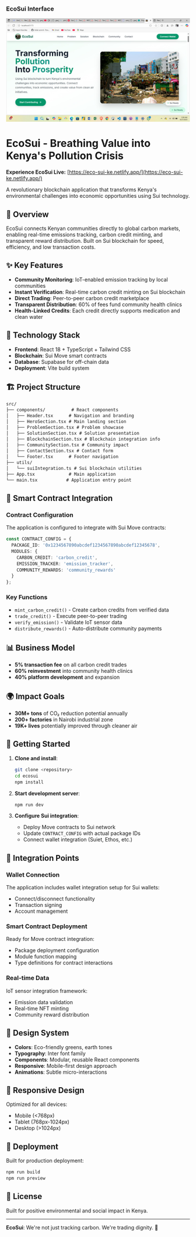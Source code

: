 ### EcoSui Interface
![EcoSui Application](https://github.com/Talent-Index/EcoSui/raw/main/WhatsApp%20Image%202025-09-27%20at%2003.38.46_7e7a8274.jpg)

# EcoSui - Breathing Value into Kenya's Pollution Crisis

**Experience EcoSui Live:** [https://eco-sui-ke.netlify.app/](https://eco-sui-ke.netlify.app/)

A revolutionary blockchain application that transforms Kenya's environmental challenges into economic opportunities using Sui technology.

## 🌱 Overview

EcoSui connects Kenyan communities directly to global carbon markets, enabling real-time emissions tracking, carbon credit minting, and transparent reward distribution. Built on Sui blockchain for speed, efficiency, and low transaction costs.

## ✨ Key Features

- **Community Monitoring**: IoT-enabled emission tracking by local communities
- **Instant Verification**: Real-time carbon credit minting on Sui blockchain
- **Direct Trading**: Peer-to-peer carbon credit marketplace
- **Transparent Distribution**: 60% of fees fund community health clinics
- **Health-Linked Credits**: Each credit directly supports medication and clean water

## 🚀 Technology Stack

- **Frontend**: React 18 + TypeScript + Tailwind CSS
- **Blockchain**: Sui Move smart contracts
- **Database**: Supabase for off-chain data
- **Deployment**: Vite build system

## 🏗️ Project Structure

```
src/
├── components/          # React components
│   ├── Header.tsx      # Navigation and branding
│   ├── HeroSection.tsx # Main landing section
│   ├── ProblemSection.tsx # Problem showcase
│   ├── SolutionSection.tsx # Solution presentation
│   ├── BlockchainSection.tsx # Blockchain integration info
│   ├── CommunitySection.tsx # Community impact
│   ├── ContactSection.tsx # Contact form
│   └── Footer.tsx      # Footer navigation
├── utils/
│   └── suiIntegration.ts # Sui blockchain utilities
├── App.tsx             # Main application
└── main.tsx           # Application entry point
```

## 🔧 Smart Contract Integration

### Contract Configuration

The application is configured to integrate with Sui Move contracts:

```typescript
const CONTRACT_CONFIG = {
  PACKAGE_ID: '0x1234567890abcdef1234567890abcdef12345678',
  MODULES: {
    CARBON_CREDIT: 'carbon_credit',
    EMISSION_TRACKER: 'emission_tracker',
    COMMUNITY_REWARDS: 'community_rewards'
  }
};
```

### Key Functions

- `mint_carbon_credit()` - Create carbon credits from verified data
- `trade_credit()` - Execute peer-to-peer trading
- `verify_emission()` - Validate IoT sensor data
- `distribute_rewards()` - Auto-distribute community payments

## 📊 Business Model

- **5% transaction fee** on all carbon credit trades
- **60% reinvestment** into community health clinics
- **40% platform development** and expansion

## 🌍 Impact Goals

- **30M+ tons** of CO₂ reduction potential annually
- **200+ factories** in Nairobi industrial zone
- **19K+ lives** potentially improved through cleaner air

## 🚀 Getting Started

1. **Clone and install**:
   ```bash
   git clone <repository>
   cd ecosui
   npm install
   ```

2. **Start development server**:
   ```bash
   npm run dev
   ```

3. **Configure Sui integration**:
   - Deploy Move contracts to Sui network
   - Update `CONTRACT_CONFIG` with actual package IDs
   - Connect wallet integration (Suiet, Ethos, etc.)

## 🔗 Integration Points

### Wallet Connection
The application includes wallet integration setup for Sui wallets:
- Connect/disconnect functionality
- Transaction signing
- Account management

### Smart Contract Deployment
Ready for Move contract integration:
- Package deployment configuration
- Module function mapping
- Type definitions for contract interactions

### Real-time Data
IoT sensor integration framework:
- Emission data validation
- Real-time NFT minting
- Community reward distribution

## 🎨 Design System

- **Colors**: Eco-friendly greens, earth tones
- **Typography**: Inter font family
- **Components**: Modular, reusable React components
- **Responsive**: Mobile-first design approach
- **Animations**: Subtle micro-interactions

## 📱 Responsive Design

Optimized for all devices:
- Mobile (<768px)
- Tablet (768px-1024px)
- Desktop (>1024px)

## 🚢 Deployment

Built for production deployment:
```bash
npm run build
npm run preview
```

## 📄 License

Built for positive environmental and social impact in Kenya.

---

**EcoSui**: We're not just tracking carbon. We're trading dignity. 🌱

